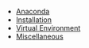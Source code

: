 * [Anaconda](README.md)
* [Installation](installation.md)
* [Virtual Environment](virtual-environment.md)
* [Miscellaneous](miscellaneous.md)
